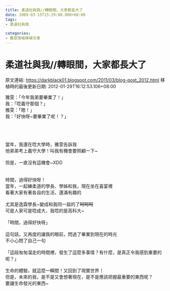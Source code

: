```yaml
---
title: 柔道社與我//轉眼間，大家都長大了
date: 2009-03-15T15:29:00.000+08:00
tags: 
- 柔道社與我

categories:
- 舊部落格移植文章
---
```


# 柔道社與我//轉眼間，大家都長大了

原文連結: https://darkblack01.blogspot.com/2011/03/blog-post_2012.html
移植時的最後更新日期: 2012-01-29T16:12:53.106+08:00

雅雯：「今年我弟要畢業了！」<br />我：「唸義守那個？」<br />雅雯：「嗯！」<br />我：「好快呀~要畢業了呢！？」<br /><br /><a name='more'></a><br /><br /><br />當年，我還在唸大學時，雅雯告訴我<br />他弟弟考上義守大學！叫我有機會要照顧一下~<br /><br />但是，一直沒有這機會~XDD<br /><br /><br />時間，過得好快呀！<br />當年，一起練柔道的學長、學姊和我，現在坐在喜宴裡<br />看著大家有著各自的生活，還滿有趣的<br /><br />尤其是逸霖學長~變成和我同一屆的了~~呵呵呵~~<br />可是人家可是唸成大，我唸的是高科大~<br /><br />「時間，過得好快呀」<br /><br />這句話，又再度的讓我的眼前，閃過了畢業到現在的時光<br />不小心問了自己一句<br /><br />「這段匆匆溜走的時間裡，發生了這麼多事情？有什麼，是真正令我感到重要的呢？」<br /><br />生命的體驗，就這麼一瞬間！又回到了現實世界！<br />但是，未來的我，是不是又會想著現在，是不是應該把握最重要的東西呢？<br />要讓生命發光的東西~
